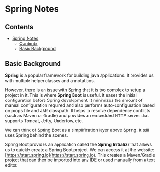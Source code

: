 # Spring Notes

## Contents

- [Spring Notes](#spring-notes)
  - [Contents](#contents)
  - [Basic Background](#basic-background)

## Basic Background

**Spring** is a popular framework for building java applications. It provides us with multiple helper classes and annotations.

However, there is an issue with Spring that it is too complex to setup a project in it. This is where **Spring Boot** is useful. It eases the initial configuration before Spring development. It minimizes the amount of manual configuration required and also performs auto-configuration based on props file and JAR classpath. It helps to resolve dependency conflicts (such as Maven or Gradle) and provides an embedded HTTP server that supports Tomcat, Jetty, Undertow, etc.

We can think of Spring Boot as a simplification layer above Spring. It still uses Spring behind the scenes.

Spring Boot provides an application called the **Spring Initializr** that allows us to quickly create a Spring Boot project. We can access it at the website: [https://start.spring.io](https://start.spring.io). This creates a Maven/Gradle project that can then be imported into any IDE or used manually from a text editor.
